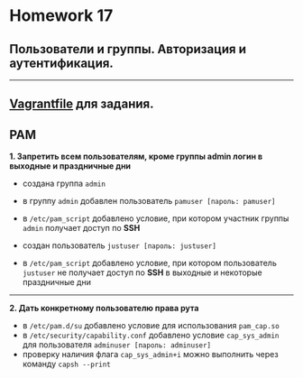 # Homework 17

## Пользователи и группы. Авторизация и аутентификация.
-------------
[Vagrantfile](./Vagrantfile) для задания.
-------------

## PAM

**1. Запретить всем пользователям, кроме группы admin логин в выходные и праздничные дни**

- создана группа ```admin```
- в группу ```admin``` добавлен пользователь ```pamuser [пароль: pamuser]```
- в ```/etc/pam_script``` добавлено условие, при котором участник группы ```admin``` получает доступ по **SSH**

- создан пользователь ```justuser [пароль: justuser]```
- в ```/etc/pam_script``` добавлено условие, при котором пользователь ```justuser``` не получает доступ по **SSH** в выходные и некоторые праздничные дни
-------------
**2. Дать конкретному пользователю права рута**

- в ```/etc/pam.d/su``` добавлено условие для использования ```pam_cap.so```
- в ```/etc/security/capability.conf``` добавлено условие ```cap_sys_admin``` для  пользователя ```adminuser [пароль: adminuser]```
- проверку наличия флага ```cap_sys_admin+i``` можно выполнить через команду ```capsh --print```
